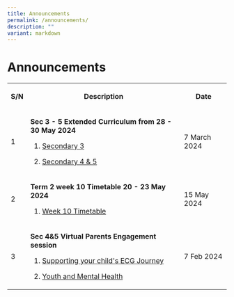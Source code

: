 ```yaml
---
title: Announcements
permalink: /announcements/
description: ""
variant: markdown
---
```

<h1>Announcements</h1>
<table>
<tbody>
<tr>
<th rowspan="1" colspan="1">
<p>S/N</p>
</th>
<th rowspan="1" colspan="1">
<p>Description</p>
</th>
<th rowspan="1" colspan="1">
<p>Date</p>
</th>
</tr>

<tr>
<td rowspan="1" colspan="1">
<p>1</p>
</td>
<td rowspan="1" colspan="1">
<p><strong>Sec 3 - 5 Extended Curriculum from 28 - 30 May 2024</strong>
</p>
<ol data-tight="true" class="tight">
<li>
<p><a href="/files/Timetable/sec3_midecc.pdf" rel="noopener noreferrer nofollow" target="_blank">Secondary 3</a>
</p>
</li>
<li>
<p><a href="/files/Timetable/Sec45_midecc.pdf" rel="noopener noreferrer nofollow" target="_blank">Secondary 4 &amp; 5</a>
</p>
</li>
</ol>
</td>
<td rowspan="1" colspan="1">
<p>7 March 2024</p>
</td>
</tr>
	
<tr>
<td rowspan="1" colspan="1">
<p>2</p>
</td>
<td rowspan="1" colspan="1">
<p><strong>Term 2 week 10 Timetable 20 - 23 May 2024</strong>
</p>
<ol data-tight="true" class="tight">
<li>
<p><a href="/files/Timetable/2024_T2W10_Class_TT.pdf" target="_blank">Week 10 Timetable</a>
</p>
</li>
</ol>
</td>
<td rowspan="1" colspan="1">
<p>15 May 2024</p>
</td>
</tr>

<tr>
<td rowspan="1" colspan="1">
<p>3</p>
</td>
<td rowspan="1" colspan="1">
<p><strong>Sec 4&amp;5 Virtual Parents Engagement session</strong>
</p>
<ol data-tight="true" class="tight">
<li>
<p><a href="/files/Sec 4 n 5 PTM/ecg_journey.pdf" rel="noopener noreferrer nofollow" target="_blank">Supporting your child's ECG Journey</a>
</p>
</li>
<li>
<p><a href="/files/Sec 4 n 5 PTM/youth_and_mental_health.pdf" rel="noopener noreferrer nofollow" target="_blank">Youth and Mental Health</a>
</p>
</li>
</ol>
</td>
<td rowspan="1" colspan="1">
<p>7 Feb 2024</p>
</td>
</tr>

</tbody>
</table>
<p></p>